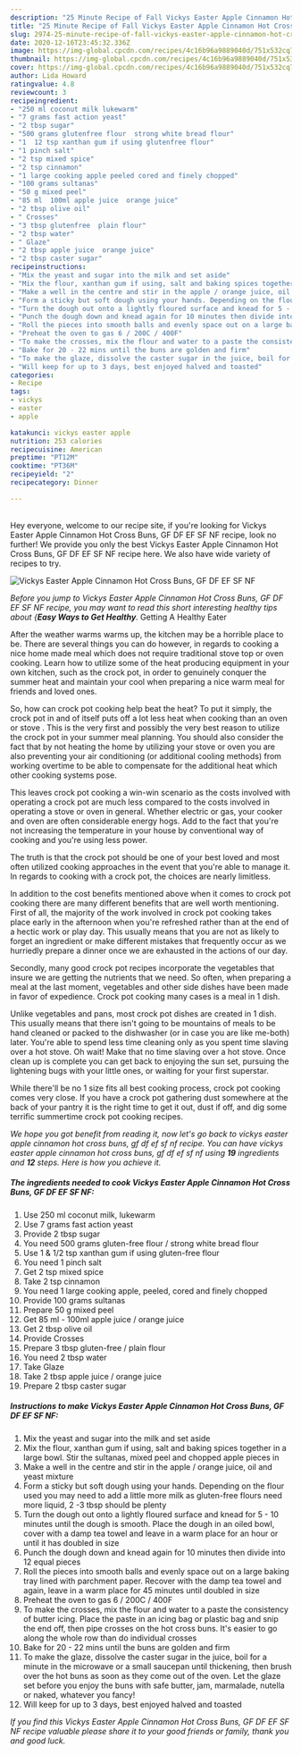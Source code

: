 ```yaml
---
description: "25 Minute Recipe of Fall Vickys Easter Apple Cinnamon Hot Cross Buns, GF DF EF SF NF"
title: "25 Minute Recipe of Fall Vickys Easter Apple Cinnamon Hot Cross Buns, GF DF EF SF NF"
slug: 2974-25-minute-recipe-of-fall-vickys-easter-apple-cinnamon-hot-cross-buns-gf-df-ef-sf-nf
date: 2020-12-16T23:45:32.336Z
image: https://img-global.cpcdn.com/recipes/4c16b96a9889040d/751x532cq70/vickys-easter-apple-cinnamon-hot-cross-buns-gf-df-ef-sf-nf-recipe-main-photo.jpg
thumbnail: https://img-global.cpcdn.com/recipes/4c16b96a9889040d/751x532cq70/vickys-easter-apple-cinnamon-hot-cross-buns-gf-df-ef-sf-nf-recipe-main-photo.jpg
cover: https://img-global.cpcdn.com/recipes/4c16b96a9889040d/751x532cq70/vickys-easter-apple-cinnamon-hot-cross-buns-gf-df-ef-sf-nf-recipe-main-photo.jpg
author: Lida Howard
ratingvalue: 4.8
reviewcount: 3
recipeingredient:
- "250 ml coconut milk lukewarm"
- "7 grams fast action yeast"
- "2 tbsp sugar"
- "500 grams glutenfree flour  strong white bread flour"
- "1  12 tsp xanthan gum if using glutenfree flour"
- "1 pinch salt"
- "2 tsp mixed spice"
- "2 tsp cinnamon"
- "1 large cooking apple peeled cored and finely chopped"
- "100 grams sultanas"
- "50 g mixed peel"
- "85 ml  100ml apple juice  orange juice"
- "2 tbsp olive oil"
- " Crosses"
- "3 tbsp glutenfree  plain flour"
- "2 tbsp water"
- " Glaze"
- "2 tbsp apple juice  orange juice"
- "2 tbsp caster sugar"
recipeinstructions:
- "Mix the yeast and sugar into the milk and set aside"
- "Mix the flour, xanthan gum if using, salt and baking spices together in a large bowl. Stir the sultanas, mixed peel and chopped apple pieces in"
- "Make a well in the centre and stir in the apple / orange juice, oil and yeast mixture"
- "Form a sticky but soft dough using your hands. Depending on the flour used you may need to add a little more milk as gluten-free flours need more liquid, 2 -3 tbsp should be plenty"
- "Turn the dough out onto a lightly floured surface and knead for 5 - 10 minutes until the dough is smooth. Place the dough in an oiled bowl, cover with a damp tea towel and leave in a warm place for an hour or until it has doubled in size"
- "Punch the dough down and knead again for 10 minutes then divide into 12 equal pieces"
- "Roll the pieces into smooth balls and evenly space out on a large baking tray lined with parchment paper. Recover with the damp tea towel and again, leave in a warm place for 45 minutes until doubled in size"
- "Preheat the oven to gas 6 / 200C / 400F"
- "To make the crosses, mix the flour and water to a paste the consistency of butter icing. Place the paste in an icing bag or plastic bag and snip the end off, then pipe crosses on the hot cross buns. It&#39;s easier to go along the whole row than do individual crosses"
- "Bake for 20 - 22 mins until the buns are golden and firm"
- "To make the glaze, dissolve the caster sugar in the juice, boil for a minute in the microwave or a small saucepan until thickening, then brush over the hot buns as soon as they come out of the oven. Let the glaze set before you enjoy the buns with safe butter, jam, marmalade, nutella or naked, whatever you fancy!"
- "Will keep for up to 3 days, best enjoyed halved and toasted"
categories:
- Recipe
tags:
- vickys
- easter
- apple

katakunci: vickys easter apple 
nutrition: 253 calories
recipecuisine: American
preptime: "PT12M"
cooktime: "PT36M"
recipeyield: "2"
recipecategory: Dinner

---
```

<br>
Hey everyone, welcome to our recipe site, if you're looking for Vickys Easter Apple Cinnamon Hot Cross Buns, GF DF EF SF NF recipe, look no further! We provide you only the best Vickys Easter Apple Cinnamon Hot Cross Buns, GF DF EF SF NF recipe here. We also have wide variety of recipes to try.
<br>


![Vickys Easter Apple Cinnamon Hot Cross Buns, GF DF EF SF NF](https://img-global.cpcdn.com/recipes/4c16b96a9889040d/751x532cq70/vickys-easter-apple-cinnamon-hot-cross-buns-gf-df-ef-sf-nf-recipe-main-photo.jpg)

<i>Before you jump to Vickys Easter Apple Cinnamon Hot Cross Buns, GF DF EF SF NF recipe, you may want to read this short interesting healthy tips about {<strong>Easy Ways to Get Healthy</strong>.</i>
Getting A Healthy Eater


After the weather warms warms up, the kitchen may be a horrible place to be. There are several things you can do however, in regards to cooking a nice home made meal which does not require traditional stove top or oven cooking. Learn how to utilize some of the heat producing equipment in your own kitchen, such as the crock pot, in order to genuinely conquer the summer heat and maintain your cool when preparing a nice warm meal for friends and loved ones.

So, how can crock pot cooking help beat the heat? To put it simply, the crock pot in and of itself puts off a lot less heat when cooking than an oven or stove . This is the very first and possibly the very best reason to utilize the crock pot in your summer meal planning. You should also consider the fact that by not heating the home by utilizing your stove or oven you are also preventing your air conditioning (or additional cooling methods) from working overtime to be able to compensate for the additional heat which other cooking systems pose.

This leaves crock pot cooking a win-win scenario as the costs involved with operating a crock pot are much less compared to the costs involved in operating a stove or oven in general. Whether electric or gas, your cooker and oven are often considerable energy hogs. Add to the fact that you're not increasing the temperature in your house by conventional way of cooking and you're using less power.

 The truth is that the crock pot should be one of your best loved and most often utilized cooking approaches in the event that you're able to manage it. In regards to cooking with a crock pot, the choices are nearly limitless.  



In addition to the cost benefits mentioned above when it comes to crock pot cooking there are many different benefits that are well worth mentioning. First of all, the majority of the work involved in crock pot cooking takes place early in the afternoon when you're refreshed rather than at the end of a hectic work or play day. This usually means that you are not as likely to forget an ingredient or make different mistakes that frequently occur as we hurriedly prepare a dinner once we are exhausted in the actions of our day.

Secondly, many good crock pot recipes incorporate the vegetables that insure we are getting the nutrients that we need. So often, when preparing a meal at the last moment, vegetables and other side dishes have been made in favor of expedience. Crock pot cooking many cases is a meal in 1 dish.

 Unlike vegetables and pans, most crock pot dishes are created in 1 dish. This usually means that there isn't going to be mountains of meals to be hand cleaned or packed to the dishwasher (or in case you are like me-both) later. You're able to spend less time cleaning only as you spent time slaving over a hot stove. Oh wait! Make that no time slaving over a hot stove. Once clean up is complete you can get back to enjoying the sun set, pursuing the lightening bugs with your little ones, or waiting for your first superstar.

While there'll be no 1 size fits all best cooking process, crock pot cooking comes very close. If you have a crock pot gathering dust somewhere at the back of your pantry it is the right time to get it out, dust if off, and dig some terrific summertime crock pot cooking recipes.


<i>We hope you got benefit from reading it, now let's go back to vickys easter apple cinnamon hot cross buns, gf df ef sf nf recipe. You can have vickys easter apple cinnamon hot cross buns, gf df ef sf nf using <strong>19</strong> ingredients and <strong>12</strong> steps. Here is how you achieve it.
</i>

##### The ingredients needed to cook Vickys Easter Apple Cinnamon Hot Cross Buns, GF DF EF SF NF:

1. Use 250 ml coconut milk, lukewarm
1. Use 7 grams fast action yeast
1. Provide 2 tbsp sugar
1. You need 500 grams gluten-free flour / strong white bread flour
1. Use 1 &amp; 1/2 tsp xanthan gum if using gluten-free flour
1. You need 1 pinch salt
1. Get 2 tsp mixed spice
1. Take 2 tsp cinnamon
1. You need 1 large cooking apple, peeled, cored and finely chopped
1. Provide 100 grams sultanas
1. Prepare 50 g mixed peel
1. Get 85 ml - 100ml apple juice / orange juice
1. Get 2 tbsp olive oil
1. Provide  Crosses
1. Prepare 3 tbsp gluten-free / plain flour
1. You need 2 tbsp water
1. Take  Glaze
1. Take 2 tbsp apple juice / orange juice
1. Prepare 2 tbsp caster sugar


##### Instructions to make Vickys Easter Apple Cinnamon Hot Cross Buns, GF DF EF SF NF:

1. Mix the yeast and sugar into the milk and set aside
1. Mix the flour, xanthan gum if using, salt and baking spices together in a large bowl. Stir the sultanas, mixed peel and chopped apple pieces in
1. Make a well in the centre and stir in the apple / orange juice, oil and yeast mixture
1. Form a sticky but soft dough using your hands. Depending on the flour used you may need to add a little more milk as gluten-free flours need more liquid, 2 -3 tbsp should be plenty
1. Turn the dough out onto a lightly floured surface and knead for 5 - 10 minutes until the dough is smooth. Place the dough in an oiled bowl, cover with a damp tea towel and leave in a warm place for an hour or until it has doubled in size
1. Punch the dough down and knead again for 10 minutes then divide into 12 equal pieces
1. Roll the pieces into smooth balls and evenly space out on a large baking tray lined with parchment paper. Recover with the damp tea towel and again, leave in a warm place for 45 minutes until doubled in size
1. Preheat the oven to gas 6 / 200C / 400F
1. To make the crosses, mix the flour and water to a paste the consistency of butter icing. Place the paste in an icing bag or plastic bag and snip the end off, then pipe crosses on the hot cross buns. It&#39;s easier to go along the whole row than do individual crosses
1. Bake for 20 - 22 mins until the buns are golden and firm
1. To make the glaze, dissolve the caster sugar in the juice, boil for a minute in the microwave or a small saucepan until thickening, then brush over the hot buns as soon as they come out of the oven. Let the glaze set before you enjoy the buns with safe butter, jam, marmalade, nutella or naked, whatever you fancy!
1. Will keep for up to 3 days, best enjoyed halved and toasted




<i>If you find this Vickys Easter Apple Cinnamon Hot Cross Buns, GF DF EF SF NF recipe valuable please share it to your good friends or family, thank you and good luck.</i>
